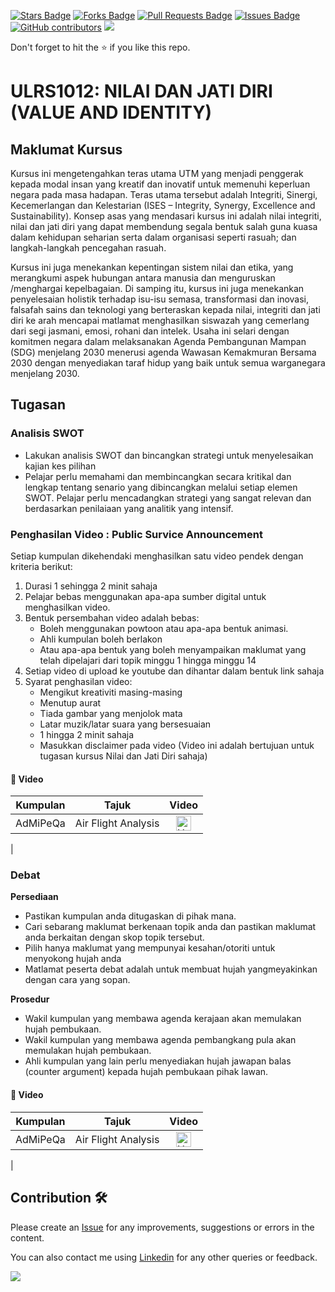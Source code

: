 <a href="https://github.com/drshahizan/courses/stargazers"><img src="https://img.shields.io/github/stars/drshahizan/courses" alt="Stars Badge"/></a>
<a href="https://github.com/drshahizan/courses/network/members"><img src="https://img.shields.io/github/forks/drshahizan/courses" alt="Forks Badge"/></a>
<a href="https://github.com/drshahizan/courses/pulls"><img src="https://img.shields.io/github/issues-pr/drshahizan/courses" alt="Pull Requests Badge"/></a>
<a href="https://github.com/drshahizan/courses/issues"><img src="https://img.shields.io/github/issues/drshahizan/courses" alt="Issues Badge"/></a>
<a href="https://github.com/drshahizan/courses/graphs/contributors"><img alt="GitHub contributors" src="https://img.shields.io/github/contributors/drshahizan/courses?color=2b9348"></a>
![](https://visitor-badge.glitch.me/badge?page_id=drshahizan/courses)

Don't forget to hit the :star: if you like this repo.

# ULRS1012: NILAI DAN JATI DIRI (VALUE AND IDENTITY)

## Maklumat Kursus
Kursus ini mengetengahkan teras utama UTM yang menjadi penggerak kepada modal insan yang kreatif dan inovatif untuk memenuhi keperluan negara pada masa hadapan. Teras utama tersebut adalah Integriti, Sinergi, Kecemerlangan dan Kelestarian (ISES – Integrity, Synergy, Excellence and Sustainability). Konsep asas yang mendasari kursus ini adalah nilai integriti, nilai dan jati diri yang dapat membendung segala bentuk salah guna kuasa dalam kehidupan seharian serta dalam organisasi seperti rasuah; dan langkah-langkah pencegahan rasuah.

Kursus ini juga menekankan kepentingan sistem nilai dan etika, yang merangkumi aspek hubungan antara manusia dan menguruskan /menghargai kepelbagaian. Di samping itu, kursus ini juga menekankan penyelesaian holistik terhadap isu-isu semasa, transformasi dan inovasi, falsafah sains dan teknologi yang berteraskan kepada nilai, integriti dan jati diri ke arah mencapai matlamat menghasilkan siswazah yang cemerlang dari segi jasmani, emosi, rohani dan intelek. Usaha ini selari dengan komitmen negara dalam melaksanakan Agenda Pembangunan Mampan (SDG) menjelang 2030 menerusi agenda Wawasan Kemakmuran Bersama 2030 dengan menyediakan taraf hidup yang baik untuk semua warganegara menjelang 2030.

## Tugasan

### Analisis SWOT
- Lakukan analisis SWOT dan bincangkan strategi untuk menyelesaikan kajian kes pilihan 
- Pelajar perlu memahami dan membincangkan secara kritikal dan lengkap tentang senario yang dibincangkan melalui setiap elemen SWOT. Pelajar perlu mencadangkan strategi yang sangat relevan dan berdasarkan penilaiaan yang analitik yang intensif.

### Penghasilan Video : Public Survice Announcement 
Setiap kumpulan dikehendaki menghasilkan satu video pendek dengan kriteria berikut: 
1. Durasi 1 sehingga 2 minit sahaja 
2. Pelajar bebas menggunakan apa-apa sumber digital untuk menghasilkan video. 
3. Bentuk persembahan video adalah bebas: 
    - Boleh menggunakan powtoon atau apa-apa bentuk animasi. 
    - Ahli kumpulan boleh berlakon 
    - Atau apa-apa bentuk yang boleh menyampaikan maklumat yang telah dipelajari dari topik minggu 1 hingga minggu 14 
5. Setiap video di upload ke youtube dan dihantar dalam bentuk link sahaja 
6. Syarat penghasilan video: 
    - Mengikut kreativiti masing-masing 
    - Menutup aurat 
    - Tiada gambar yang menjolok mata 
    - Latar muzik/latar suara yang bersesuaian 
    - 1 hingga 2 minit sahaja 
    - Masukkan disclaimer pada video (Video ini adalah bertujuan untuk tugasan kursus Nilai dan Jati Diri sahaja)

#### 🌟 Video
| Kumpulan | Tajuk | Video |
| ----- | ----- | :------: | 
| AdMiPeQa | Air Flight Analysis | <a href="https://emoji.gg/emoji/YouTube"><img src="https://cdn3.emoji.gg/emojis/YouTube.png" width="24px" height="24px" alt="YouTube"></a>
 |

### Debat

**Persediaan**
- Pastikan kumpulan anda ditugaskan di pihak mana.
- Cari sebarang maklumat berkenaan topik anda dan pastikan maklumat anda berkaitan dengan skop topik tersebut.
- Pilih hanya maklumat yang mempunyai kesahan/otoriti untuk menyokong hujah anda
- Matlamat peserta debat adalah untuk membuat hujah yangmeyakinkan dengan cara yang sopan.

**Prosedur**
- Wakil kumpulan yang membawa agenda kerajaan akan memulakan hujah pembukaan.
- Wakil kumpulan yang membawa agenda pembangkang pula akan memulakan hujah pembukaan.
- Ahli kumpulan yang lain perlu menyediakan hujah jawapan balas (counter argument) kepada hujah pembukaan pihak
lawan. 

#### 🌟 Video

| Kumpulan | Tajuk | Video |
| ----- | ----- | :------: | 
| AdMiPeQa | Air Flight Analysis | <a href="https://emoji.gg/emoji/YouTube"><img src="https://cdn3.emoji.gg/emojis/YouTube.png" width="24px" height="24px" alt="YouTube"></a>
 |

## Contribution 🛠️
Please create an [Issue](https://github.com/drshahizan/courses/issues) for any improvements, suggestions or errors in the content.

You can also contact me using [Linkedin](https://www.linkedin.com/in/drshahizan/) for any other queries or feedback.

![](https://visitor-badge.glitch.me/badge?page_id=drshahizan)

